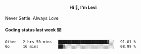 <h4 style="text-align: center;">Hi 👋, I'm Levi</h4>  Never Settle. Always Love
<!---<img align="right" alt="Coding" width="300" src="https://i.pinimg.com/originals/81/17/8b/81178b47a8598f0c81c4799f2cdd4057.gif"></p> --->

#### Coding status last week ⌨️

<!--START_SECTION:waka-->

```txt
Other   2 hrs 50 mins   ██████████████████████▓░░   91.01 %
Go      16 mins         ██▒░░░░░░░░░░░░░░░░░░░░░░   08.99 %
```

<!--END_SECTION:waka-->
